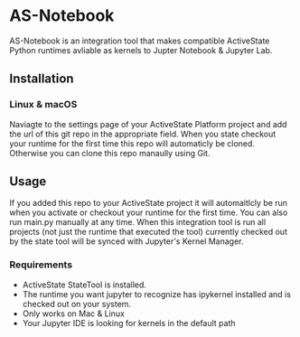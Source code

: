 # AS-Notebook

AS-Notebook is an integration tool that makes compatible ActiveState Python runtimes avliable as kernels to Jupter Notebook & Jupyter Lab.

## Installation

### Linux & macOS

Naviagte to the settings page of your ActiveState Platform project and add the url of this git repo in the appropriate field. When you state checkout your runtime for the first time this repo will automaticly be cloned. Otherwise you can clone this repo manaully using Git.


## Usage

If you added this repo to your ActiveState project it will automaitlcly be run when you activate or checkout your runtime for the first time. You can also run main.py manually at any time. When this integration tool is run all projects (not just the runtime that executed the tool) currently checked out by the state tool will be synced with Jupyter's Kernel Manager. 

### Requirements

* ActiveState StateTool is installed.
* The runtime you want jupyter to recognize has ipykernel installed and is checked out on your system.
* Only works on Mac & Linux
* Your Jupyter IDE is looking for kernels in the default path 
